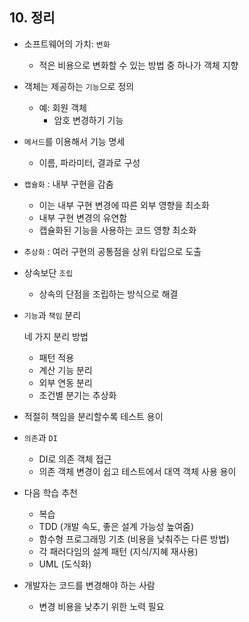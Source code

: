 ## 10. 정리

- 소프트웨어의 가치: `변화`

  - 적은 비용으로 변화할 수 있는 방법 중 하나가 객체 지향

- 객체는 제공하는 `기능`으로 정의

  - 예: 회원 객체
    - 암호 변경하기 기능

- `메서드`를 이용해서 기능 명세

  - 이름, 파라미터, 결과로 구성

- `캡슐화` : 내부 구현을 감춤

  - 이는 내부 구현 변경에 따른 외부 영향을 최소화
  - 내부 구현 변경의 유연함
  - 캡슐화된 기능을 사용하는 코드 영향 최소화

- `추상화` : 여러 구현의 공통점을 상위 타입으로 도출

- 상속보단 `조립`

  - 상속의 단점을 조립하는 방식으로 해결

- `기능`과 `책임` 분리

  네 가지 분리 방법

  - 패턴 적용
  - 계산 기능 분리
  - 외부 연동 분리
  - 조건별 분기는 추상화

- 적절히 책임을 분리할수록 테스트 용이

- `의존`과 `DI`

  - DI로 의존 객체 접근
  - 의존 객체 변경이 쉽고 테스트에서 대역 객체 사용 용이

- 다음 학습 추천

  - 복습
  - TDD (개발 속도, 좋은 설계 가능성 높여줌)
  - 함수형 프로그래밍 기초 (비용을 낮춰주는 다른 방법)
  - 각 패러다임의 설계 패턴 (지식/지혜 재사용)
  - UML (도식화)

- 개발자는 코드를 변경해야 하는 사람

  - 변경 비용을 낮추기 위한 노력 필요